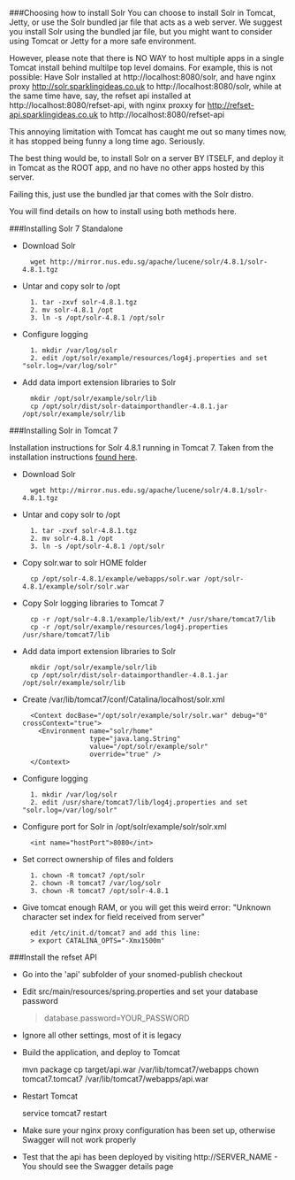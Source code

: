 ###Choosing how to install Solr
You can choose to install Solr in Tomcat, Jetty, or use the Solr bundled jar file that acts as a web server. We suggest you install Solr using the bundled jar file, but you might want to consider using Tomcat or Jetty for a more safe environment.

However, please note that there is NO WAY to host multiple apps in a single Tomcat install behind multilpe top level domains. For example, this is not possible: Have Solr installed at http://localhost:8080/solr, and have nginx proxy http://solr.sparklingideas.co.uk to http://localhost:8080/solr, while at the same time have, say, the refset api installed at http://localhost:8080/refset-api, with nginx proxxy for http://refset-api.sparklingideas.co.uk to http://localhost:8080/refset-api

This annoying limitation with Tomcat has caught me out so many times now, it has stopped being funny a long time ago. Seriously. 

The best thing would be, to install Solr on a server BY ITSELF, and deploy it in Tomcat as the ROOT app, and no have no other apps hosted by this server. 

Failing this, just use the bundled jar that comes with the Solr distro.

You will find details on how to install using both methods here.

###Installing Solr 7 Standalone

- Download Solr

        wget http://mirror.nus.edu.sg/apache/lucene/solr/4.8.1/solr-4.8.1.tgz

- Untar and copy solr to /opt

        1. tar -zxvf solr-4.8.1.tgz
        2. mv solr-4.8.1 /opt
        3. ln -s /opt/solr-4.8.1 /opt/solr

- Configure logging

        1. mkdir /var/log/solr
        2. edit /opt/solr/example/resources/log4j.properties and set "solr.log=/var/log/solr"


- Add data import extension libraries to Solr 
  
        mkdir /opt/solr/example/solr/lib
        cp /opt/solr/dist/solr-dataimporthandler-4.8.1.jar /opt/solr/example/solr/lib


###Installing Solr in Tomcat 7

Installation instructions for Solr 4.8.1 running in Tomcat 7. Taken from the installation instructions [found here](http://stackoverflow.com/questions/23503116/cant-get-solr-4-8-working-with-tomcat-7-and-ubuntu-12-04).

- Download Solr

        wget http://mirror.nus.edu.sg/apache/lucene/solr/4.8.1/solr-4.8.1.tgz

- Untar and copy solr to /opt

        1. tar -zxvf solr-4.8.1.tgz
        2. mv solr-4.8.1 /opt
        3. ln -s /opt/solr-4.8.1 /opt/solr

- Copy solr.war to solr HOME folder
        
        cp /opt/solr-4.8.1/example/webapps/solr.war /opt/solr-4.8.1/example/solr/solr.war

- Copy Solr logging libraries to Tomcat 7

        cp -r /opt/solr-4.8.1/example/lib/ext/* /usr/share/tomcat7/lib
        cp -r /opt/solr/example/resources/log4j.properties /usr/share/tomcat7/lib
        

- Add data import extension libraries to Solr 
  
        mkdir /opt/solr/example/solr/lib
        cp /opt/solr/dist/solr-dataimporthandler-4.8.1.jar /opt/solr/example/solr/lib
        
- Create /var/lib/tomcat7/conf/Catalina/localhost/solr.xml

        <Context docBase="/opt/solr/example/solr/solr.war" debug="0" crossContext="true">
          <Environment name="solr/home" 
                       type="java.lang.String" 
                       value="/opt/solr/example/solr" 
                       override="true" />
        </Context>

- Configure logging

        1. mkdir /var/log/solr
        2. edit /usr/share/tomcat7/lib/log4j.properties and set "solr.log=/var/log/solr"
        
- Configure port for Solr in /opt/solr/example/solr/solr.xml

        <int name="hostPort">8080</int>
        
- Set correct ownership of files and folders

        1. chown -R tomcat7 /opt/solr
        2. chown -R tomcat7 /var/log/solr
        3. chown -R tomcat7 /opt/solr-4.8.1
        
- Give tomcat enough RAM, or you will get this weird error: "Unknown character set index for field received from server"

        edit /etc/init.d/tomcat7 and add this line:
        > export CATALINA_OPTS="-Xmx1500m"
        
###Install the refset API 

- Go into the 'api' subfolder of your snomed-publish checkout

- Edit src/main/resources/spring.properties and set your database password
 
    > database.password=YOUR_PASSWORD
- Ignore all other settings, most of it is legacy

- Build the application, and deploy to Tomcat
 
    mvn package
    cp target/api.war /var/lib/tomcat7/webapps
    chown tomcat7.tomcat7 /var/lib/tomcat7/webapps/api.war
- Restart Tomcat

    service tomcat7 restart
- Make sure your nginx proxy configuration has been set up, otherwise Swagger will not work properly
- Test that the api has been deployed by visiting http://SERVER_NAME - You should see the Swagger details page

